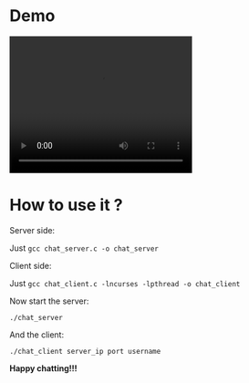 # Demo

<video width="320" height="240" controls>
  <source src="out.gif" type="video/mp4">
</video> 

# How to use it ?

Server side:

Just `gcc chat_server.c -o chat_server`

Client side:

Just `gcc chat_client.c -lncurses -lpthread -o chat_client`

Now start the server:

```
./chat_server
```

And the client:

```
./chat_client server_ip port username
```

**Happy chatting!!!**
